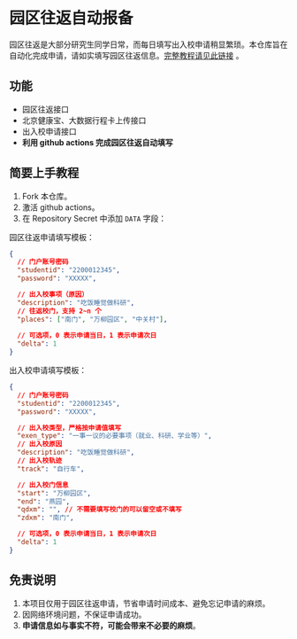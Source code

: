# 园区往返自动报备

园区往返是大部分研究生同学日常，而每日填写出入校申请稍显繁琐。本仓库旨在自动化完成申请，请如实填写园区往返信息。[完整教程请见此链接](https://xiaotianxt.com/develop/pku-simso-free/) 。

## 功能

- 园区往返接口
- 北京健康宝、大数据行程卡上传接口
- 出入校申请接口
- **利用 github actions 完成园区往返自动填写**

## 简要上手教程

1. Fork 本仓库。
2. 激活 github actions。
3. 在 Repository Secret 中添加 `DATA` 字段：

园区往返申请填写模板：

  ```json
  {
    // 门户账号密码
    "studentid": "2200012345",
    "password": "XXXXX",
  
    // 出入校事项（原因）
    "description": "吃饭睡觉做科研",
    // 往返校门，支持 2~n 个
    "places": ["南门", "万柳园区", "中关村"],
    
    // 可选项，0 表示申请当日，1 表示申请次日
    "delta": 1
  }
  ```

出入校申请填写模板：

```json
{
  // 门户账号密码
  "studentid": "2200012345",
  "password": "XXXXX",

  // 出入校类型，严格按申请值填写
  "exen_type": "一事一议的必要事项（就业、科研、学业等）", 
  // 出入校原因
  "description": "吃饭睡觉做科研",
  // 出入校轨迹
  "track": "自行车",

  // 出入校门信息
  "start": "万柳园区",
  "end": "燕园",
  "qdxm": "", // 不需要填写校门的可以留空或不填写
  "zdxm": "南门",

  // 可选项，0 表示申请当日，1 表示申请次日
  "delta": 1
}
```

## 免责说明

1. 本项目仅用于园区往返申请，节省申请时间成本、避免忘记申请的麻烦。
2. 因网络环境问题，不保证申请成功。
3. **申请信息如与事实不符，可能会带来不必要的麻烦**。
